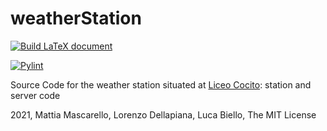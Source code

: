 # weatherStation
[![Build LaTeX document](https://github.com/MatMasIt/weatherStation/actions/workflows/LATEX.yml/badge.svg)](https://github.com/MatMasIt/weatherStation/actions/workflows/LATEX.yml)

[![Pylint](https://github.com/MatMasIt/weatherStation/actions/workflows/pylint.yml/badge.svg)](https://github.com/MatMasIt/weatherStation/actions/workflows/pylint.yml)

Source Code for the weather station situated at [Liceo Cocito](https://liceococito.edu.it): station and server code

2021, Mattia Mascarello, Lorenzo Dellapiana, Luca Biello, The MIT License
